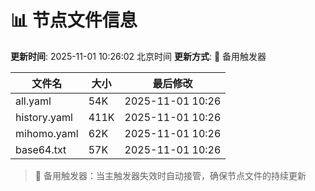 # 📊 节点文件信息

**更新时间**: 2025-11-01 10:26:02 北京时间
**更新方式**: 🔄 备用触发器

| 文件名 | 大小 | 最后修改 |
|--------|------|----------|
| all.yaml | 54K | 2025-11-01 10:26 |
| history.yaml | 411K | 2025-11-01 10:26 |
| mihomo.yaml | 62K | 2025-11-01 10:26 |
| base64.txt | 57K | 2025-11-01 10:26 |

> 🔄 备用触发器：当主触发器失效时自动接管，确保节点文件的持续更新
